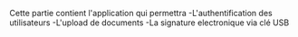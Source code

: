 Cette partie contient l'application qui permettra
    -L'authentification des utilisateurs
    -L'upload de documents
    -La signature electronique via clé USB